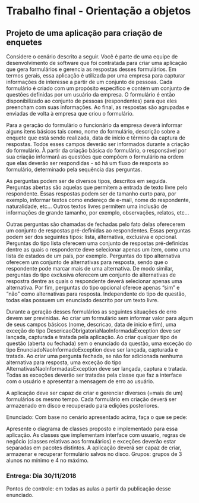 # Trabalho final - Orientação a objetos

## Projeto de uma aplicação para criação de enquetes

Considere o cenário descrito a seguir. Você é parte de uma equipe de desenvolvimento de software que foi contratada para criar uma aplicação que gera formulários e gerencia as respostas desses formulários. Em termos gerais, essa aplicação é utilizada por uma empresa para capturar informações de interesse a partir de um conjunto de pessoas. Cada formulário é criado com um propósito específico e contém um conjunto de questões definidas por um usuário da empresa. O formulário é então disponibilizado ao conjunto de pessoas (respondentes) para que eles preencham com suas informações. Ao final, as respostas são agrupadas e enviadas de volta à empresa que criou o formulário.

Para a geração do formulário o funcionário da empresa deverá informar alguns itens básicos tais como, nome do formulário, descrição sobre a enquete que está sendo realizada, data de início e término da captura de respostas. Todos esses campos deverão ser informados durante a criação do formulário. À partir da criação básica do formulário, o responsável por sua criação informará as questões que compõem o formulário na ordem que elas deverão ser respondidas - só há um fluxo de resposta ao formulário, determinado pela sequência das perguntas.

As perguntas podem ser de diversos tipos, descritos em seguida. Perguntas abertas são aquelas que permitem a entrada de texto livre pelo respondente. Essas respostas podem ser de tamanho curto para, por exemplo, informar textos como endereço de e-mail, nome do respondente, naturalidade, etc… Outros textos livres permitem uma inclusão de informações de grande tamanho, por exemplo, observações, relatos, etc…

Outras perguntas são chamadas de fechadas pelo fato delas oferecerem um conjunto de respostas pré-definidas ao respondentes. Essas perguntas podem ser dos seguintes tipos: lista, alternativa, exclusiva e opcional. Perguntas do tipo lista oferecem uma conjunto de respostas pré-definidas dentre as quais o respondente deve selecionar apenas um item, como uma lista de estados de um país, por exemplo. Perguntas do tipo alternativa oferecem um conjunto de alternativas para resposta, sendo que o respondente pode marcar mais de uma alternativa. De modo similar, perguntas do tipo exclusiva oferecem um conjunto de alternativas de respostra dentre as quais o respondente deverá selecionar apenas uma alternativa. Por fim, perguntas do tipo opcional oferece apenas “sim” e “não” como alternativas para resposta. Independente do tipo de questão, todas elas possuem um enunciado descrito por um texto livre.

Durante a geração desses formulários as seguintes situações de erro devem ser previnidas. Ao criar um formulário sem informar valor para algum de seus campos básicos (nome, descricao, data de inicio e fim), uma exceção do tipo DescricaoObrigatoriaNaoInformadaException deve ser lançada, capturada e tratada pela aplicação. Ao criar qualquer tipo de questão (aberta ou fechada) sem o enunciado da questão, uma exceção do tipo EnunciadoNaoInformadoException deve ser lançada, capturada e tratada. Ao criar uma pergunta fechada, se não for adicionada nenhuma alternativa para resposta, uma exceção do tipo AlternativasNaoInformadasException deve ser lançada, captura e tratada. Todas as exceções deverão ser tratadas pela classe que faz a interface com o usuário e apresentar a mensagem de erro ao usuário.

A aplicação deve ser capaz de criar e gerenciar diversos (=mais de um) formulários os mesmo tempo. Cada formulário em criação deverá ser armazenado em disco e recuperado para edições posteriores.

Enunciado: Com base no cenário apresentado acima, faça o que se pede:

Apresente o diagrama de classes proposto e implementado para essa aplicação.
As classes que implementam interface com usuario, regras de negócio (classes relativas aos formulários) e exceções deverão estar separadas em pacotes distintos.
A aplicação deverá ser capaz de criar, armazenar e recuperar formulário salvos no disco.
Grupos: grupos de 3 alunos no mínimo e 4 no máximo.

### Entrega: Dia 30/11/2018

Pontos de controle: em todas as aulas a partir da publicação desse enunciado.